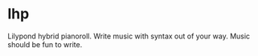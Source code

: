 # lhp
Lilypond hybrid pianoroll. Write music with syntax out of your way. Music should be fun to write.
